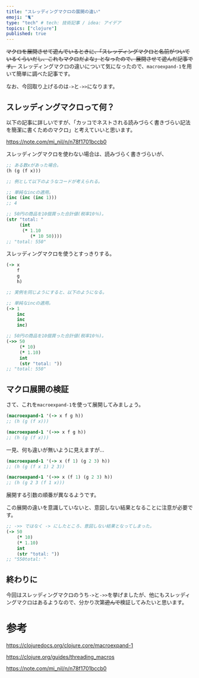 ```yaml
---
title: "スレッディングマクロの展開の違い"
emoji: "🐈️"
type: "tech" # tech: 技術記事 / idea: アイデア
topics: ["clojure"]
published: true
---
```


~~マクロを展開させて遊んでいるときに、「スレッディングマクロと名前がついているくらいだし、これもマクロだよな」となったので、展開させて遊んだ記事です。~~
スレッディングマクロの違いについて気になったので、`macroexpand-1`を用いて簡単に調べた記事です。

なお、今回取り上げるのは`->`と`->>`になります。

## スレッディングマクロって何？

以下の記事に詳しいですが、「カッコでネストされる読みづらく書きづらい記法を簡潔に書くためのマクロ」と考えていいと思います。

https://note.com/mi_nil/n/n78f1701bccb0

スレッディングマクロを使わない場合は、読みづらく書きづらいが、

```clojure
;; ある数xがあった場合。
(h (g (f x)))

;; 例として以下のようなコードが考えられる。

;; 単純なincの適用。
(inc (inc (inc 1)))
;; 4

;; 50円の商品を10個買った合計値(税率10％)。
(str "total: "
     (int
      (* 1.10
         (* 10 50))))
;; "total: 550" 
```

スレッディングマクロを使うとすっきりする。

```clojure
(-> x
    f
    g
    h)

;; 実例を同じようにすると、以下のようになる。

;; 単純なincの適用。
(-> 1
    inc
    inc
    inc)

;; 50円の商品を10個買った合計値(税率10％)。
(->> 50
     (* 10)
     (* 1.10)
     int
     (str "total: "))
;; "total: 550"
```

## マクロ展開の検証

さて、これを`macroexpand-1`を使って展開してみましょう。

```clojure
(macroexpand-1 '(-> x f g h))
;; (h (g (f x)))

(macroexpand-1 '(->> x f g h))
;; (h (g (f x)))
```

一見、何も違いが無いように見えますが...

```clojure
(macroexpand-1 '(-> x (f 1) (g 2 3) h))
;; (h (g (f x 1) 2 3))

(macroexpand-1 '(->> x (f 1) (g 2 3) h))
;; (h (g 2 3 (f 1 x)))
```

展開する引数の順番が異なるようです。

この展開の違いを意識していないと、意図しない結果となることに注意が必要です。

```clojure
;; ->> ではなく -> にしたところ、意図しない結果となってしまった。
(-> 50
    (* 10)
    (* 1.10)
    int
    (str "total: "))
;; "550total: "

```

## 終わりに

今回はスレッディングマクロのうち`->`と`->>`を挙げましたが、他にもスレッディングマクロはあるようなので、分かり次第~~遊んで~~検証してみたいと思います。

# 参考

https://clojuredocs.org/clojure.core/macroexpand-1

https://clojure.org/guides/threading_macros

https://note.com/mi_nil/n/n78f1701bccb0